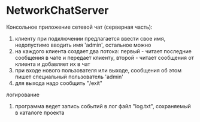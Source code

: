 # NetworkChatServer

Консольное приложение сетевой чат (серверная часть):
1. клиенту при подключении предлагается ввести свое имя, недопустимо вводить имя 'admin', остальное можно
2. на каждого клиента создает два потока: 
   первый - читает последние сообщения в чате и передает клиенту, 
   второй - читает сообщения от клиента и добавляет их в чат
3. при входе нового пользователя или выходе, сообщения об этом пишет специальный пользователь 'admin'
4. для выхода надо сообщить "/exit"




логирование
1. программа ведет запись событий в лог файл "log.txt", сохраняемый в каталоге проекта